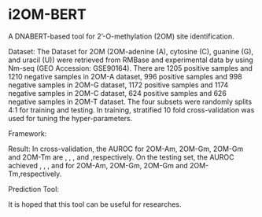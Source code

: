 # i2OM-BERT
A DNABERT-based tool for 2’-O-methylation (2OM) site identification.

Dataset:
  The Dataset for 2OM (2OM-adenine (A), cytosine (C), guanine (G), and uracil (U)) were retrieved from RMBase and experimental data by using Nm-seq (GEO Accession: GSE90164). There are 1205 positive samples and 1210 negative samples in 2OM-A dataset, 996 positive samples and 998 negative samples in 2OM-G dataset, 1172 positive samples and 1174 negative samples in 2OM-C dataset, 624 positive samples and 626 negative samples in 2OM-T dataset.
  The four subsets were randomly splits 4:1 for training and testing. In training, stratified 10 fold cross-validation was used for tuning the hyper-parameters.

Framework:
  
Result:
  In cross-validation, the AUROC for 2OM-Am, 2OM-Gm, 2OM-Gm and 2OM-Tm are , , , and ,respectively.
  On the testing set, the AUROC achieved , , , and  for 2OM-Am, 2OM-Gm, 2OM-Gm and 2OM-Tm,respectively.

Prediction Tool:

It is hoped that this tool can be useful for researches.
